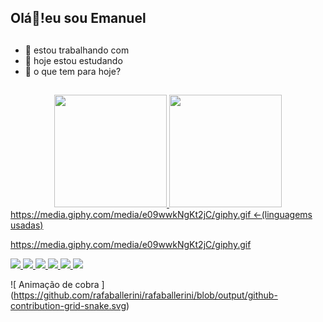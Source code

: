 ## Olá👋!eu sou Emanuel  
##
- 🔭 estou trabalhando com 
- 📗 hoje estou estudando 
- 🤔 o que tem para hoje?
## 
<div align = "center">
  
  <a href="https://github.com/legends23">
  <img height = "180em" src = "https://github-readme-stats.vercel.app/api?username=Emanuel&show_icons=true&theme=great-gatsby&include_all_commits=true&count_private=true" />
   
  <img height = "180em" src = "https://github-readme-stats.vercel.app/api/top-langs/?username=Emanuel&layout=compact&langs_count=7&theme=great-gatsby" />
</div> 
 https://media.giphy.com/media/e09wwkNgKt2jC/giphy.gif
<-(linguagems usadas)

https://media.giphy.com/media/e09wwkNgKt2jC/giphy.gif
</div>

  

  <div> 
  <a href="https://www.youtube.com/channel/UCIYrCMv4evaKj0UNr9Eq10w"> <img src = "https://img.shields.io/badge/YouTube-FF0000? style = for-the-badge & logo = youtube & logoColor = white "target =" _ blank "> </a>
  <a href="https:"https://www.instagram.com/cn4_yoda/"> <img src = "https://img.shields.io/badge/-Instagram-%23E4405F?style=for-the- emblema & logo = instagram & logoColor = white "target =" _ blank "> </a>
 	<a href="" target="_blank"> <img src = "https://img.shields.io/badge/Twitch-9146FF?style=for-the- emblema & logo = twitch & logoColor = white "target =" _ blank "> </a>
 <a href="https://discord.com/channels/905872732221210664/905873980676792400"
" target="_blank"> <img src = "https://img.shields.io/badge/Discord-7289DA?style=for-the-badge&logo= discord & logoColor = white "target =" _ blank "> </a> 
  <a href = "https://mail.google.com/mail/u/0/?ogbl#inbox"> <img src = "https://img.shields.io/badge/-Gmail-%23333?style=for-the-badge&logo=gmail&logoColor=white" target = "_ blank"> </a>
  <a href="https://www.linkedin.com/in/emanuel-felipe-515388214/" target="_blank"> <img src = "https://img.shields.io/badge/LinkedIn-0077B5?style=for-the-badge&logo=linkedin&logoColor=white"target =" _ blank "> </a> 
 
 ![ Animação de cobra ] (https://github.com/rafaballerini/rafaballerini/blob/output/github-contribution-grid-snake.svg)
 
</div>

